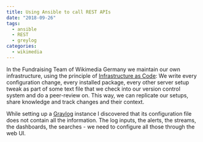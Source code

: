 ```yaml
---
title: Using Ansible to call REST APIs
date: "2018-09-26"
tags:
  - ansible
  - REST
  - greylog
categories:
  - wikimedia
---
```

In the Fundraising Team of Wikimedia Germany we maintain our own infrastructure, using the principle of [Infrastructure as Code](https://en.wikipedia.org/wiki/Infrastructure_as_Code): We write every configuration change, every installed package, every other server setup tweak as part of some text file that we check into our version control system and do a peer-review on. This way, we can replicate our setups, share knowledge and track changes and their context.

While setting up a [Graylog](https://www.graylog.org) instance I discovered that its configuration file does not contain all the information. The log inputs, the alerts, the streams, the dashboards, the searches - we need to configure all those through the web UI.
